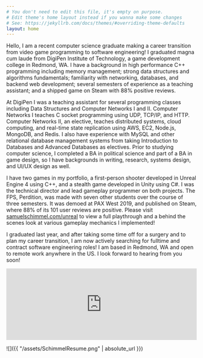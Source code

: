 ```yaml
---
# You don't need to edit this file, it's empty on purpose.
# Edit theme's home layout instead if you wanna make some changes
# See: https://jekyllrb.com/docs/themes/#overriding-theme-defaults
layout: home
---
```


Hello, I am a recent computer science graduate making a career transition from video game programming to software engineering! I graduated magna cum laude from DigiPen Institute of Technology, a game development college in Redmond, WA. I have a background in high performance C++ programming including memory management; strong data structures and algorithms fundamentals; familiarity with networking, databases, and backend web development; several semesters of experience as a teaching assistant; and a shipped game on Steam with 88% positive reviews.

At DigiPen I was a teaching assistant for several programming classes including Data Structures and Computer Networks I and II. Computer Networks I teaches C socket programming using UDP, TCP/IP, and HTTP. Computer Networks II, an elective, teaches distributed systems, cloud computing, and real-time state replication using AWS, EC2, Node.js, MongoDB, and Redis. I also have experience with MySQL and other relational database management systems from taking Introduction to Databases and Advanced Databases as electives. Prior to studying computer science, I completed a BA in political science and part of a BA in game design, so I have backgrounds in writing, research, systems design, and UI/UX design as well.

I have two games in my portfolio, a first-person shooter developed in Unreal Engine 4 using C++, and a stealth game developed in Unity using C#. I was the technical director and lead gameplay programmer on both projects. The FPS, Perdition, was made with seven other students over the course of three semesters. It was demoed at PAX West 2019, and published on Steam, where 88% of its 101 user reviews are positive. Please visit [samuelschimmel.com/unreal](https://www.samuelschimmel.com/unreal) to view a full playthrough and a behind the scenes look at various gameplay mechanics I implemented!

I graduated last year, and after taking some time off for a surgery and to plan my career transition, I am now actively searching for fulltime and contract software engineering roles! I am based in Redmond, WA and open to remote work anywhere in the US. I look forward to hearing from you soon!

<center><iframe src="https://store.steampowered.com/widget/1137910/" frameborder="0" width="100%" height="190"></iframe></center>

![]({{ "/assets/SchimmelResume.png" | absolute_url }})
